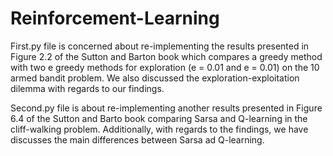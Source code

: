 # Reinforcement-Learning

First.py file is concerned about re-implementing the results presented in Figure 2.2 of the
Sutton and Barton book which compares a greedy method with two e greedy methods for
exploration (e = 0.01 and e = 0.01) on the 10 armed bandit problem. We also discussed the
exploration-exploitation dilemma with regards to our findings.

Second.py file is about re-implementing another results presented in Figure 6.4 of the Sutton
and Barto book comparing Sarsa and Q-learning in the cliff-walking problem. Additionally, with
regards to the findings, we have discusses the main differences between Sarsa ad Q-learning.
